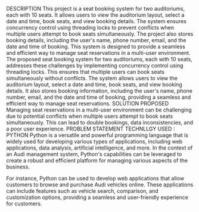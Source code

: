 DESCRIPTION
This project is a seat booking system for two auditoriums, each with 10 seats. It allows users to view the auditorium layout, select a date and time, book seats, and view booking details. The system ensures concurrency control using threading locks to prevent conflicts when multiple users attempt to book seats simultaneously. The project also stores booking details, including the user's name, phone number, email, and the date and time of booking. This system is designed to provide a seamless and efficient way to manage seat reservations in a multi-user environment.
The proposed seat booking system for two auditoriums, each with 10 seats, addresses these challenges by implementing concurrency control using threading locks. This ensures that multiple users can book seats simultaneously without conflicts. The system allows users to view the auditorium layout, select a date and time, book seats, and view booking details. It also stores booking information, including the user's name, phone number, email, and the date and time of booking, providing a seamless and efficient way to manage seat reservations.
SOLUTION PROPOSED
Managing seat reservations in a multi-user environment can be challenging due to potential conflicts when multiple users attempt to book seats simultaneously. This can lead to double bookings, data inconsistencies, and a poor user experience.
PROBLEM STATEMENT
TECHNLLGY USED : PYTHON
Python is a versatile and powerful programming language that is widely used for developing various types of applications, including web applications, data analysis, artificial intelligence, and more. In the context of an Audi management system, Python's capabilities can be leveraged to create a robust and efficient platform for managing various aspects of the business.

For instance, Python can be used to develop web applications that allow customers to browse and purchase Audi vehicles online. These applications can include features such as vehicle search, comparison, and customization options, providing a seamless and user-friendly experience for customers.
